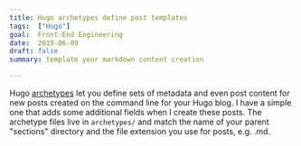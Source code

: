 ```yaml
---
title: Hugo archetypes define post templates
tags:  ["Hugo"]
goal:  Front-End Engineering
date:  2019-06-09
draft: false
summary: template your markdown content creation

---
```


Hugo [archetypes][a] let you define sets of metadata and even post content for
new posts created on the command line for your Hugo blog.
I have a simple one that adds some additional fields when I create these posts.
The archetype files live in `archetypes/` and match the name of your parent "sections"
directory and the file extension you use for posts, e.g. .md.

[a]: https://gohugo.io/content-management/archetypes/
